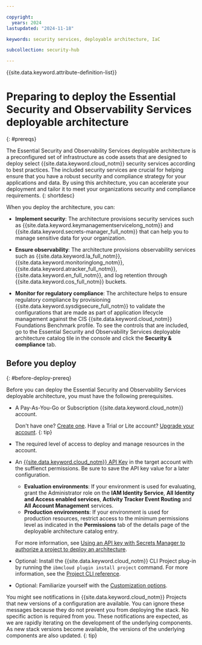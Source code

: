 ```yaml
---

copyright:
  years: 2024
lastupdated: "2024-11-18"

keywords: security services, deployable architecture, IaC

subcollection: security-hub

---
```


{{site.data.keyword.attribute-definition-list}}

# Preparing to deploy the Essential Security and Observability Services deployable architecture
{: #prereqs}

The Essential Security and Observability Services deployable architecture is a preconfigured set of infrastructure as code assets that are designed to deploy select {{site.data.keyword.cloud_notm}} security services according to best practices. The included security services are crucial for helping ensure that you have a robust security and compliance strategy for your applications and data. By using this architecture, you can accelerate your deployment and tailor it to meet your organizations security and compliance requirements.
{: shortdesc}

When you deploy the architecture, you can:

* **Implement security**: The architecture provisions security services such as {{site.data.keyword.keymanagementservicelong_notm}} and {{site.data.keyword.secrets-manager_full_notm}} that can help you to manage sensitive data for your organization. 

* **Ensure observability**: The architecture provisions observability services such as {{site.data.keyword.la_full_notm}}, {{site.data.keyword.monitoringlong_notm}}, {{site.data.keyword.atracker_full_notm}}, {{site.data.keyword.en_full_notm}}, and log retention through {{site.data.keyword.cos_full_notm}} buckets.

* **Monitor for regulatory compliance**: The architecture helps to ensure regulatory compliance by provisioning {{site.data.keyword.sysdigsecure_full_notm}} to validate the configurations that are made as part of application lifecycle management against the CIS {{site.data.keyword.cloud_notm}} Foundations Benchmark profile. To see the controls that are included, go to the Essential Security and Observability Services deployable architecture catalog tile in the console and click the **Security & compliance** tab. 

## Before you deploy
{: #before-deploy-prereq}

Before you can deploy the Essential Security and Observability Services deployable architecture, you must have the following prerequisites.

* A Pay-As-You-Go or Subscription {{site.data.keyword.cloud_notm}} account. 

   Don't have one? [Create one](/docs/account?topic=account-account-getting-started). Have a Trial or Lite account? [Upgrade your account](/docs/account?topic=account-upgrading-account).
   {: tip}

* The required level of access to deploy and manage resources in the account.
* An [{{site.data.keyword.cloud_notm}} API Key]((/docs/account?topic=account-userapikey&interface=terraform#create_user_key-api-terra)) in the target account with the suffienct permissions. Be sure to save the API key value for a later configuration.

   * **Evaluation environments**: If your environment is used for evaluating, grant the Administrator role on the **IAM Identity Service**, **All Identity and Access enabled services**, **Activity Tracker Event Routing** and **All Account Management** services.
   * **Production environments**: If your environment is used for production resources, restrict access to the minimum permissions level as indicated in the **Permissions** tab of the details page of the deployable architecture catalog entry.

   For more information, see [Using an API key with Secrets Manager to authorize a project to deploy an architecture](/docs/secure-enterprise?topic=secure-enterprise-authorize-project).

* Optional: Install the {{site.data.keyword.cloud_notm}} CLI Project plug-in by running the `ibmcloud plugin install project` command. For more information, see the [Project CLI reference](/docs/cli?topic=cli-projects-cli).
* Optional: Familiarize yourself with the [Customization options](/docs/security-hub?topic=security-hub-customize-css).

You might see notifications in {{site.data.keyword.cloud_notm}} Projects that new versions of a configuration are available. You can ignore these messages because they do not prevent you from deploying the stack. No specific action is required from you. These notifications are expected, as we are rapidly iterating on the development of the underlying components. As new stack versions become available, the versions of the underlying components are also updated.
{: tip}
